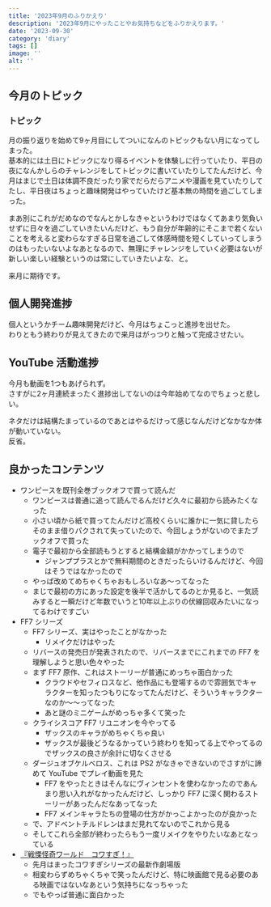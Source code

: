 ```yaml
---
title: '2023年9月のふりかえり'
description: '2023年9月にやったことやお気持ちなどをふりかえります。'
date: '2023-09-30'
category: 'diary'
tags: []
image: ''
alt: ''
---
```


## 今月のトピック

### トピック

月の振り返りを始めて9ヶ月目にしてついになんのトピックもない月になってしまった。  
基本的には土日にトピックになり得るイベントを体験しに行っていたり、平日の夜になんかしらのチャレンジをしてトピックに書いていたりしてたんだけど、今月はまじで土日は体調不良だったり家でだらだらアニメや漫画を見ていたりしてたし、平日夜はちょっと趣味開発はやっていたけど基本無の時間を過ごしてしまった。

まあ別にこれがだめなのでなんとかしなきゃというわけではなくてあまり気負いせずに日々を過ごしていきたいんだけど、もう自分が年齢的にそこまで若くないことを考えると変わらなすぎる日常を過ごして体感時間を短くしていってしまうのはもったいないよなあとなるので、無理にチャレンジをしていく必要はないが新しい楽しい経験というのは常にしていきたいよな、と。

来月に期待です。

## 個人開発進捗

個人というかチーム趣味開発だけど、今月はちょこっと進捗を出せた。  
わりともう終わりが見えてきたので来月はがっつりと触って完成させたい。

## YouTube 活動進捗

今月も動画を1つもあげられず。  
さすがに2ヶ月連続まったく進捗出してないのは今年始めてなのでちょっと悲しい。

ネタだけは結構たまっているのであとはやるだけって感じなんだけどなかなか体が動いていない。  
反省。

## 良かったコンテンツ

- ワンピースを既刊全巻ブックオフで買って読んだ
  - ワンピースは普通に追って読んでるんだけど久々に最初から読みたくなった
  - 小さい頃から紙で買ってたんだけど高校くらいに誰かに一気に貸したらそのまま借りパクされて失っていたので、今回しょうがないのでまたブックオフで買った
  - 電子で最初から全部読もうとすると結構金額がかかってしまうので
    - ジャンププラスとかで無料期間のときだったらいけるんだけど、今回はそうではなかったので
  - やっぱ改めてめちゃくちゃおもしろいなあ〜ってなった
  - まじで最初の方にあった設定を後半で活かしてるのとか見ると、一気読みすると一瞬だけど年数でいうと10年以上ぶりの伏線回収みたいになってるわけですごい
- FF7 シリーズ
  - FF7 シリーズ、実はやったことがなかった
    - リメイクだけはやった
  - リバースの発売日が発表されたので、リバースまでにこれまでの FF7 を理解しようと思い色々やった
  - まず FF7 原作、これはストーリーが普通にめっちゃ面白かった
    - クラウドやセフィロスなど、他作品にも登場するので雰囲気でキャラクターを知ったつもりになってたんだけど、そういうキャラクターなのか〜〜ってなった
    - あと謎のミニゲームがめっちゃ多くて笑った
  - クライシスコア FF7 リユニオンを今やってる
    - ザックスのキャラがめちゃくちゃ良い
    - ザックスが最後どうなるかっていう終わりを知ってる上でやってるのでザックスの良さが余計に切なくさせる
  - ダージュオブケルベロス、これは PS2 がなきゃできないのでさすがに諦めて YouTube でプレイ動画を見た
    - FF7 をやったときはそんなにヴィンセントを使わなかったのであんまり思い入れがなかったんだけど、しっかり FF7 に深く関わるストーリーがあったんだなあってなった
    - FF7 メインキャラたちの登場の仕方がかっこよかったのが良かった
  - で、アドベントチルドレンはまだ見れてないのでこれから見る
  - そしてこれら全部が終わったらもう一度リメイクをやりたいなあとなっている
- [『戦慄怪奇ワールド　コワすぎ！』](https://kowasugi.com/)
  - 先月はまったコワすぎシリーズの最新作劇場版
  - 相変わらずめちゃくちゃで笑ったんだけど、特に映画館で見る必要のある映画ではないなあという気持ちになっちゃった
  - でもやっぱ普通に面白かった
